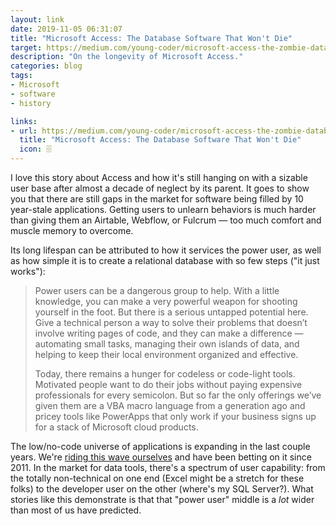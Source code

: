 ```yaml
---
layout: link
date: 2019-11-05 06:31:07
title: "Microsoft Access: The Database Software That Won't Die"
target: https://medium.com/young-coder/microsoft-access-the-zombie-database-software-that-wont-die-5b09e389c166
description: "On the longevity of Microsoft Access."
categories: blog
tags:
- Microsoft
- software
- history

links:
- url: https://medium.com/young-coder/microsoft-access-the-zombie-database-software-that-wont-die-5b09e389c166
  title: "Microsoft Access: The Database Software That Won't Die"
  icon: 🗄
---
```


I love this story about Access and how it's still hanging on with a sizable user base after almost a decade of neglect by its parent. It goes to show you that there are still gaps in the market for software being filled by 10 year-stale applications. Getting users to unlearn behaviors is much harder than giving them an Airtable, Webflow, or Fulcrum — too much comfort and muscle memory to overcome.

Its long lifespan can be attributed to how it services the power user, as well as how simple it is to create a relational database with so few steps ("it just works"):

> Power users can be a dangerous group to help. With a little knowledge, you can make a very powerful weapon for shooting yourself in the foot. But there is a serious untapped potential here. Give a technical person a way to solve their problems that doesn’t involve writing pages of code, and they can make a difference — automating small tasks, managing their own islands of data, and helping to keep their local environment organized and effective.
>
> Today, there remains a hunger for codeless or code-light tools. Motivated people want to do their jobs without paying expensive professionals for every semicolon. But so far the only offerings we’ve given them are a VBA macro language from a generation ago and pricey tools like PowerApps that only work if your business signs up for a stack of Microsoft cloud products.

The low/no-code universe of applications is expanding in the last couple years. We're [riding this wave ourselves](https://www.fulcrumapp.com/ "Fulcrum") and have been betting on it since 2011. In the market for data tools, there's a spectrum of user capability: from the totally non-technical on one end (Excel might be a stretch for these folks) to the developer user on the other (where's my SQL Server?). What stories like this demonstrate is that that "power user" middle is a _lot_ wider than most of us have predicted.

